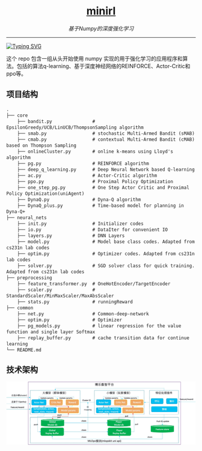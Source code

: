 <h1 align="center"><a href="https://github.com/AlgoLink/minirl">minirl</a></h1>
<p align="center">
  <em>基于Numpy的深度强化学习</em>
</p>

---
[![Typing SVG](https://readme-typing-svg.herokuapp.com?font=Fira+Code&pause=1000&width=435&lines=%E5%9F%BA%E4%BA%8Enumpy+%E7%9A%84%E6%B7%B1%E5%BA%A6%E5%BC%BA%E5%8C%96%E5%AD%A6%E4%B9%A0-minirl)](https://git.io/typing-svg)

这个 repo 包含一组从头开始使用 numpy 实现的用于强化学习的应用程序和算法。包括的算法q-learning、基于深度神经网络的REINFORCE、Actor-Critic和ppo等。

## 项目结构

    .
    ├── core
        ├── bandit.py               # EpsilonGreedy/UCB/LinUCB/ThompsonSampling algorithm
        ├── smab.py                 # stochastic Multi-Armed Bandit (sMAB)
        ├── cmab.py                 # contextual Multi-Armed Bandit (cMAB) based on Thompson Sampling
        ├── onlineCluster.py        # online k-means using Lloyd's algorithm
        ├── pg.py                   # REINFORCE algorithm
        ├── deep_q_learning.py      # Deep Neural Network based Q-learning
        ├── ac.py                   # Actor-Critic algorithm
        ├── ppo.py                  # Proximal Policy Optimization
        ├── one_step_pg.py          # One Step Actor Critic and Proximal Policy Optimization(uniAgent)
        ├── DynaQ.py                # Dyna-Q algorithm
        ├── DynaQ_plus.py           # Time-based model for planning in Dyna-Q+
    ├── neural_nets
        ├── init.py                 # Initializer codes
        ├── io.py                   # DataIter for convenient IO  
        ├── layers.py               # DNN Layers
        ├── model.py                # Model base class codes. Adapted from cs231n lab codes
        ├── optim.py                # Optimizer codes. Adapted from cs231n lab codes 
        ├── solver.py               # SGD solver class for quick training. Adapted from cs231n lab codes
    ├── preprocessing
        ├── feature_transformer.py  # OneHotEncoder/TargetEncoder
        ├── scaler.py               # StandardScaler/MinMaxScaler/MaxAbsScaler
        ├── stats.py                # runningReward
    ├── common                      
        ├── net.py                  # Common-deep-network
        ├── optim.py                # Optimizer 
        ├── pg_models.py            # linear regression for the value function and single layer Softmax   
        ├── replay_buffer.py        # cache transition data for continue learning 
    └── README.md

## 技术架构

<img src="resources/art.jpg">